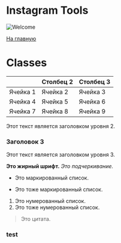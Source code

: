 # Instagram Tools

![Welcome](https://i.pinimg.com/originals/06/80/81/068081ee5b913a47003a64f7233825fe.gif)

[На главную](/#test)


# Classes
| | Столбец 2| Столбец 3|
|----------|----------|----------|
| Ячейка 1 | Ячейка 2 | Ячейка 3 |
| Ячейка 4 | Ячейка 5 | Ячейка 6 |
| Ячейка 7 | Ячейка 8 | Ячейка 9 |


Этот текст является заголовком уровня 2.

### Заголовок 3

Этот текст является заголовком уровня 3.

**Это жирный шрифт.**
_Это подчеркивание._

- Это маркированный список.
* Это тоже маркированный список.

1. Это нумерованный список.
2. Это тоже нумерованный список.

> Это цитата.


### test
